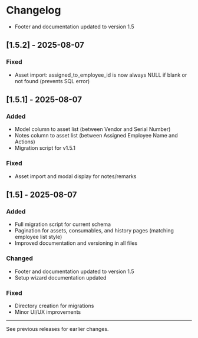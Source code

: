 
# Changelog
- Footer and documentation updated to version 1.5

## [1.5.2] - 2025-08-07
### Fixed
- Asset import: assigned_to_employee_id is now always NULL if blank or not found (prevents SQL error)

## [1.5.1] - 2025-08-07
### Added
- Model column to asset list (between Vendor and Serial Number)
- Notes column to asset list (between Assigned Employee Name and Actions)
- Migration script for v1.5.1
### Fixed
- Asset import and modal display for notes/remarks

## [1.5] - 2025-08-07
### Added
- Full migration script for current schema
- Pagination for assets, consumables, and history pages (matching employee list style)
- Improved documentation and versioning in all files

### Changed
- Footer and documentation updated to version 1.5
- Setup wizard documentation updated

### Fixed
- Directory creation for migrations
- Minor UI/UX improvements

---
See previous releases for earlier changes.
